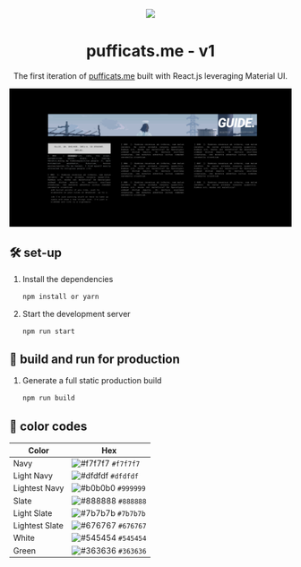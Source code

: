 <p align="center">
  <img src="https://64.media.tumblr.com/6bc8f6b27f3f0523310ffd16d953ce81/ab9a5f111f9bf120-ec/s1280x1920/d47adce94e5aecae89f0143b5338ae4d2ac42e66.gif"/>
</p>

<h1 align="center">
  pufficats.me - v1
</h1>
<p align="center">
  The first iteration of <a href="https://pufficats.me" target="_blank">pufficats.me</a> built with React.js leveraging Material UI.
</p>

<img width="1306" alt="Screen Shot 2021-03-15 at 8 29 18 PM" src="public/Screenshot.png">

## 🛠 set-up

1. Install the dependencies

   ```sh
   npm install or yarn
   ```

2. Start the development server

   ```sh
   npm run start
   ```

## 🚀 build and run for production

1. Generate a full static production build

   ```sh
   npm run build
   ```


## 🎨 color codes
| Color          | Hex                                                                |
| -------------- | ------------------------------------------------------------------ |
| Navy           | ![#f7f7f7](https://via.placeholder.com/10/f7f7f7?text=+) `#f7f7f7` |
| Light Navy     | ![#dfdfdf](https://via.placeholder.com/10/dfdfdf?text=+) `#dfdfdf` |
| Lightest Navy  | ![#b0b0b0](https://via.placeholder.com/10/999999?text=+) `#999999` |
| Slate          | ![#888888](https://via.placeholder.com/10/888888?text=+) `#888888` |
| Light Slate    | ![#7b7b7b](https://via.placeholder.com/10/7b7b7b?text=+) `#7b7b7b` |
| Lightest Slate | ![#676767](https://via.placeholder.com/10/676767?text=+) `#676767` |
| White          | ![#545454](https://via.placeholder.com/10/545454?text=+) `#545454` |
| Green          | ![#363636](https://via.placeholder.com/10/363636?text=+) `#363636` |